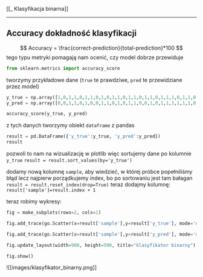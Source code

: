[[_ Klasyfikacja binarna]]

---
## Accuracy dokładność klasyfikacji
$$
Accuracy = \frac{correct-prediction}{total-prediction}*100
$$
tego typu metryki pomagają nam ocenić, czy model dobrze przewiduje

```python
from sklearn.metrics import accuracy_score
```

tworzymy przykładowe dane (`true` te prawdziwe, `pred` te przewidziane przez model)
```python
y_true = np.array([1,0,1,1,0,1,1,0,1,0,1,1,0,1,1,0,1,1,0,1,1,1,0,1,1,0,1,1,0,1])
y_pred = np.array([0,0,1,1,0,1,0,0,1,1,0,1,0,1,1,0,0,1,0,1,1,1,1,1,1,0,1,1,0,1])

accuracy_score(y_true, y_pred)
```

z tych danych tworzymy obiekt `dataframe` z pandas
```python
result = pd.DataFrame({'y_true':y_true, 'y_pred':y_pred})
result
```
pozwoli to nam na wizualizację w plotlib
więc
sortujemy dane po kolumnie `y_true`
`result = result.sort_values(by='y_true')`

dodamy nową kolumnę `sample`, aby wiedzieć, w której próbce popełniliśmy błąd
lecz
najpierw porządkujemy index, bo po sortowaniu jest tam bałagan `result = result.reset_index(drop=True)`
teraz dodajmy kolumnę: `result['sample']=result.index + 1`

teraz robimy wykresy:
```python
fig = make_subplots(rows=2, cols=1)

fig.add_trace(go.Scatter(x=result['sample'],y=result['y_true'], mode='markers', name='y_true'), row=1,col=1)

fig.add_trace(go.Scatter(x=result['sample'],y=result['y_pred'], mode='markers', name='y_pred'), row=2,col=1)

fig.update_layout(width=900, height=500, title="klasyfikator binarny")

fig.show()

```


![[images/klasyfikator_binarny.png]]